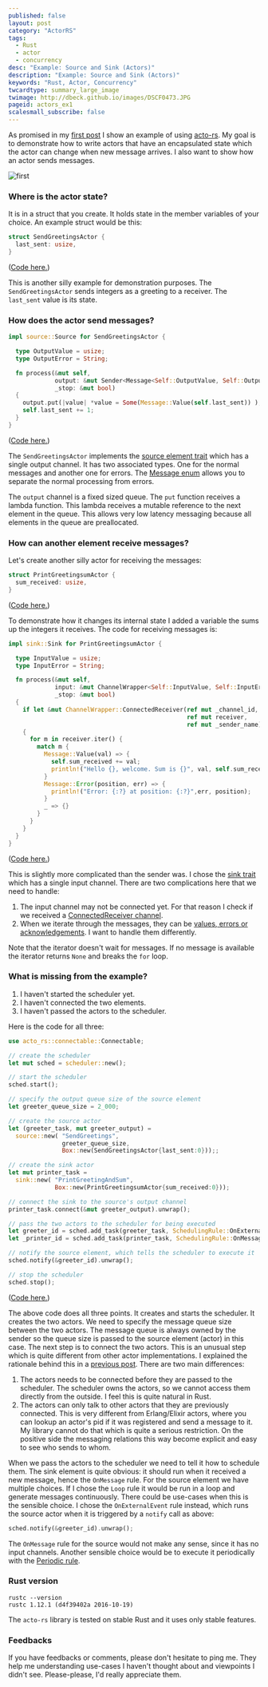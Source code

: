 ```yaml
---
published: false
layout: post
category: "ActorRS"
tags:
  - Rust
  - actor
  - concurrency
desc: "Example: Source and Sink (Actors)"
description: "Example: Source and Sink (Actors)"
keywords: "Rust, Actor, Concurrency"
twcardtype: summary_large_image
twimage: http://dbeck.github.io/images/DSCF0473.JPG
pageid: actors_ex1
scalesmall_subscribe: false
---
```


As promised in my [first post](/Rust-Actor-Library-First-assorted-thoughts/) I show an example of using [acto-rs](https://github.com/dbeck/acto-rs/tree/0.5.2). My goal is to demonstrate how to write actors that have an encapsulated state which the actor can change when new message arrives. I also want to show how an actor sends messages.

![first](/images/DSCF0473.JPG)

### Where is the actor state?

It is in a struct that you create. It holds state in the member variables of your choice. An example struct would be this:

```rust
struct SendGreetingsActor {
  last_sent: usize,
}
```

([Code here.](https://github.com/dbeck/acto-rs-playground/blob/0.0.2/src/greet_int.rs#L4))

This is another silly example for demonstration purposes. The `SendGreetingsActor` sends integers as a greeting to a receiver. The `last_sent` value is its state.

### How does the actor send messages?

```rust
impl source::Source for SendGreetingsActor {

  type OutputValue = usize;
  type OutputError = String;

  fn process(&mut self,
             output: &mut Sender<Message<Self::OutputValue, Self::OutputError>>,
             _stop: &mut bool)
  {
    output.put(|value| *value = Some(Message::Value(self.last_sent)) );
    self.last_sent += 1;
  }
}
```

([Code here.](https://github.com/dbeck/acto-rs-playground/blob/0.0.2/src/greet_int.rs#L8))

The `SendGreetingsActor` implements the [source element trait](https://github.com/dbeck/acto-rs/blob/0.5.2/src/elem/source.rs#L5) which has a single output channel. It has two associated types. One for the normal messages and another one for errors. The [Message enum](https://github.com/dbeck/acto-rs/blob/0.5.2/src/lib.rs#L45) allows you to separate the normal processing from errors.

The `output` channel is a fixed sized queue. The `put` function receives a lambda function. This lambda receives a mutable reference to the next element in the queue. This allows very low latency messaging because all elements in the queue are preallocated.

### How can another element receive messages?

Let's create another silly actor for receiving the messages:

```rust
struct PrintGreetingsumActor {
  sum_received: usize,
}
```

([Code here.](https://github.com/dbeck/acto-rs-playground/blob/0.0.2/src/greet_int.rs#L22))

To demonstrate how it changes its internal state I added a variable the sums up the integers it receives. The code for receiving messages is:

```rust
impl sink::Sink for PrintGreetingsumActor {

  type InputValue = usize;
  type InputError = String;

  fn process(&mut self,
             input: &mut ChannelWrapper<Self::InputValue, Self::InputError>,
             _stop: &mut bool)
  {
    if let &mut ChannelWrapper::ConnectedReceiver(ref mut _channel_id,
                                                  ref mut receiver,
                                                  ref mut _sender_name) = input
    {
      for m in receiver.iter() {
        match m {
          Message::Value(val) => {
            self.sum_received += val;
            println!("Hello {}, welcome. Sum is {}", val, self.sum_received);
          }
          Message::Error(position, err) => {
            println!("Error: {:?} at position: {:?}",err, position);
          }
          _ => {}
        }
      }
    }
  }
}
```

([Code here.](https://github.com/dbeck/acto-rs-playground/blob/0.0.2/src/greet_int.rs#L26))

This is slightly more complicated than the sender was. I chose the [sink trait](https://github.com/dbeck/acto-rs/blob/0.5.2/src/elem/sink.rs#L4) which has a single input channel. There are two complications here that we need to handle:

1. The input channel may not be connected yet. For that reason I check if we received a [ConnectedReceiver channel](https://github.com/dbeck/acto-rs/blob/0.5.2/src/lib.rs#L96).
2. When we iterate through the messages, they can be [values, errors or acknowledgements](https://github.com/dbeck/acto-rs/blob/0.5.2/src/lib.rs#L45). I want to handle them differently.

Note that the iterator doesn't wait for messages. If no message is available the iterator returns `None` and breaks the `for` loop.

### What is missing from the example?

1. I haven't started the scheduler yet.
2. I haven't connected the two elements.
3. I haven't passed the actors to the scheduler.

Here is the code for all three:

```rust
use acto_rs::connectable::Connectable;

// create the scheduler
let mut sched = scheduler::new();

// start the scheduler
sched.start();

// specify the output queue size of the source element
let greeter_queue_size = 2_000;

// create the source actor
let (greeter_task, mut greeter_output) =
  source::new( "SendGreetings",
               greeter_queue_size,
               Box::new(SendGreetingsActor{last_sent:0}));;

// create the sink actor
let mut printer_task =
  sink::new( "PrintGreetingAndSum",
             Box::new(PrintGreetingsumActor{sum_received:0}));

// connect the sink to the source's output channel
printer_task.connect(&mut greeter_output).unwrap();

// pass the two actors to the scheduler for being executed
let greeter_id = sched.add_task(greeter_task, SchedulingRule::OnExternalEvent).unwrap();
let _printer_id = sched.add_task(printer_task, SchedulingRule::OnMessage);

// notify the source element, which tells the scheduler to execute it
sched.notify(&greeter_id).unwrap();

// stop the scheduler
sched.stop();
```

([Code here.](https://github.com/dbeck/acto-rs-playground/blob/0.0.2/src/greet_int.rs#L55))

The above code does all three points. It creates and starts the scheduler. It creates the two actors. We need to specify the message queue size between the two actors. The message queue is always owned by the sender so the queue size is passed to the source element (actor) in this case. The next step is to connect the two actors. This is an unusual step which is quite different from other actor implementations. I explained the rationale behind this in a [previous post](/Rust-Actor-Library-Follow-up/). There are two main differences:

1. The actors needs to be connected before they are passed to the scheduler. The scheduler owns the actors, so we cannot access them directly from the outside. I feel this is quite natural in Rust.
2. The actors can only talk to other actors that they are previously connected. This is very different from Erlang/Elixir actors, where you can lookup an actor's pid if it was registered and send a message to it. My library cannot do that which is quite a serious restriction. On the positive side the messaging relations this way become explicit and easy to see who sends to whom.

When we pass the actors to the scheduler we need to tell it how to schedule them. The sink element is quite obvious: it should run when it received a new message, hence the `OnMessage` rule. For the source element we have multiple choices. If I chose the `Loop` rule it would be run in a loop and generate messages continuously. There could be use-cases when this is the sensible choice. I chose the `OnExternalEvent` rule instead, which runs the source actor when it is triggered by a `notify` call as above:

```rust
sched.notify(&greeter_id).unwrap();
```

The `OnMessage` rule for the source would not make any sense, since it has no input channels. Another sensible choice would be to execute it periodically with the [Periodic rule](https://github.com/dbeck/acto-rs/blob/0.5.2/src/lib.rs#L70).

### Rust version

```text
rustc --version
rustc 1.12.1 (d4f39402a 2016-10-19)
```

The `acto-rs` library is tested on stable Rust and it uses only stable features.

### Feedbacks

If you have feedbacks or comments, please don't hesitate to ping me. They help me understanding use-cases I haven't thought about and viewpoints I didn't see. Please-please, I'd really appreciate them.
